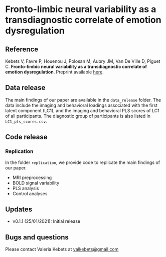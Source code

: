 # Fronto-limbic neural variability as a transdiagnostic correlate of emotion dysregulation

## Reference
Kebets V, Favre P, Houenou J, Polosan M, Aubry JM, Van De Ville D, Piguet C. **Fronto-limbic neural variability as a transdiagnostic correlate of emotion dysregulation**. Preprint available [here](https://www.medrxiv.org/content/10.1101/2020.12.18.20248457v1).

## Data release

The main findings of our paper are available in the ```data_release``` folder. The data include the imaging and behavioral loadings associated with the first latent component (LC1), and the imaging and behavioral PLS scores of LC1 of all participants. The diagnostic group of participants is also listed in ```LC1_pls_scores.csv```.

## Code release
### Replication

In the folder ```replication```, we provide code to replicate the main findings of our paper.

* MRI preprocessing
* BOLD signal variability
* PLS analysis
* Control analyses

## Updates

* v0.1.1 (25/01/2021): Initial release

## Bugs and questions
Please contact Valeria Kebets at [valkebets@gmail.com](valkebets@gmail.com)
